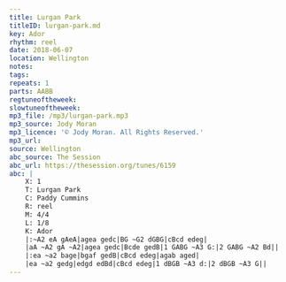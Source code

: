 ```yaml
---
title: Lurgan Park
titleID: lurgan-park.md
key: Ador
rhythm: reel
date: 2018-06-07
location: Wellington
notes:
tags:
repeats: 1
parts: AABB
regtuneoftheweek:
slowtuneoftheweek:
mp3_file: /mp3/lurgan-park.mp3
mp3_source: Jody Moran
mp3_licence: '© Jody Moran. All Rights Reserved.'
mp3_url:
source: Wellington
abc_source: The Session
abc_url: https://thesession.org/tunes/6159
abc: |
    X: 1
    T: Lurgan Park
    C: Paddy Cummins
    R: reel
    M: 4/4
    L: 1/8
    K: Ador
    |:~A2 eA gAeA|agea gedc|BG ~G2 dGBG|cBcd edeg|
    |aA ~A2 gA ~A2|agea gedc|Bcde gedB|1 GABG ~A3 G:|2 GABG ~A2 Bd||
    |:ea ~a2 bage|bgaf gedB|cBcd edeg|agab aged|
    |ea ~a2 gedg|edgd edBd|cBcd edeg|1 dBGB ~A3 d:|2 dBGB ~A3 G||
---
```

